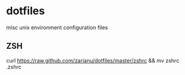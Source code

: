 dotfiles
========

misc unix environment configuration files


ZSH
---

curl https://raw.github.com/zarianu/dotfiles/master/zshrc && mv zshrc .zshrc

